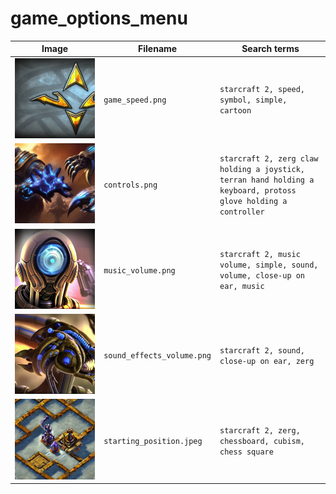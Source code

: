 # game_options_menu

Image                        |Filename                  |Search terms
-----------------------------|--------------------------|---------------------------------------------------------------------
![](game_speed.png)          |`game_speed.png`          |`starcraft 2, speed, symbol, simple, cartoon`
![](controls.png)            |`controls.png`            |`starcraft 2, zerg claw holding a joystick, terran hand holding a keyboard, protoss glove holding a controller`
![](music_volume.png)        |`music_volume.png`        |`starcraft 2, music volume, simple, sound, volume, close-up on ear, music`
![](sound_effects_volume.png)|`sound_effects_volume.png`|`starcraft 2, sound, close-up on ear, zerg`
![](starting_position.jpeg)  |`starting_position.jpeg`  |`starcraft 2, zerg, chessboard, cubism, chess square`
